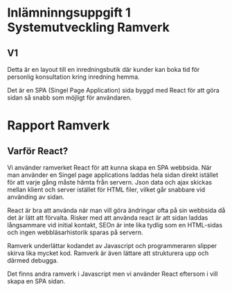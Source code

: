 # Inlämninngsuppgift 1 Systemutveckling Ramverk

## V1 
Detta är en layout till en inredningsbutik där kunder kan boka tid för personlig konsultation kring inredning hemma. 

Det är en SPA (Singel Page Application) sida byggd med React för att göra sidan så snabb som möjligt för användaren. 

# Rapport Ramverk
## Varför React?

Vi använder ramverket React för att kunna skapa en SPA webbsida. När man använder en Singel page applications laddas hela sidan direkt istället för att varje gång måste hämta från servern. Json data och ajax skickas mellan klient och server istället för HTML filer, vilket går snabbare vid använding av sidan. 

React är bra att använda när man vill göra ändringar ofta på sin webbsida då det är lätt att förvalta. Risker med att använda react är att sidan laddas långsammare vid initial kontakt, SEOn är inte lika tydlig som en HTML-sidas och ingen webbläsarhistorik sparas på servern.  

Ramverk underlättar kodandet av Javascript och programmeraren slipper skirva lika mycket kod. Ramverk är även lättare att strukturera upp och därmed debugga. 

Det finns andra ramverk i Javascript men vi använder React eftersom i vill skapa en SPA sidan. 